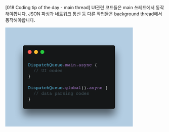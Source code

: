 [018 Coding tip of the day - main thread]
UI관련 코드들은 main 쓰레드에서 동작해야합니다. JSON 파싱과 네트워크 통신 등 다른 작업들은 background thread에서 동작해야합니다.

![018](./images/018.png)
